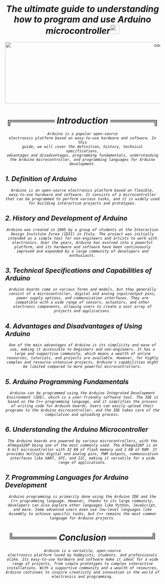 <h1><div align="center"><i>The ultimate guide to understanding how to program and use Arduino microcontroller<img src="./PICS/hello.webp" width="30"></i></div></h1>

<div align="center">          
<img src="PICS/ARDUINO.webp" alt="coding" width="1000px" height="200px" /></div>

# <i><div align="center"><i>╔═══════<i color="#00979C"> Introduction <i color="#F9F9F9"> ═══════╗</i></div>
<em><div align="center"><code>Arduino is a popular open-source electronics platform based on easy-to-use hardware and software. In this guide, we will cover the definition, history, technical specifications, advantages and disadvantages, programming fundamentals, understanding the Arduino microcontroller, and programming languages for Arduino development.</code></em></div>


<h2 color="#00979C"> 1. Definition of Arduino</h2>
<em><div align="center"> <code>Arduino is an open-source electronics platform based on flexible, easy-to-use hardware and software. It consists of a microcontroller that can be programmed to perform various tasks, and it is widely used for building interactive projects and prototypes.</code></em></div>


<h2 color="#00979C"> 2. History and Development of Arduino</h2>
<em><div align="center"><code>Arduino was created in 2005 by a group of students at the Interaction Design Institute Ivrea (IDII) in Italy. The project was initially intended as a simple tool for non-engineers and artists to work with electronics. Over the years, Arduino has evolved into a powerful platform, and its hardware and software have been continuously improved and expanded by a large community of developers and enthusiasts.</code></em></div>


<h2 color="#00979C"> 3. Technical Specifications and Capabilities of Arduino</h2>
<em><div align="center"> <code>Arduino boards come in various forms and models, but they generally consist of a microcontroller, digital and analog input/output pins, power supply options, and communication interfaces. They are compatible with a wide range of sensors, actuators, and other electronic components, allowing users to create a vast array of projects and applications.</code></em></div>


<h2 color="#00979C"> 4. Advantages and Disadvantages of Using Arduino</h2>
<em><div align="center"><code>One of the main advantages of Arduino is its simplicity and ease of use, making it accessible to beginners and non-engineers. It has a large and supportive community, which means a wealth of online resources, tutorials, and projects are available. However, for highly complex and resource-intensive projects, Arduino's capabilities might be limited compared to more powerful microcontrollers.</code></em></div>


<h2 color="#00979C"> 5. Arduino Programming Fundamentals</h2>
<em><div align="center"><code>Arduino can be programmed using the Arduino Integrated Development Environment (IDE), which is a user-friendly software tool. The IDE is based on the C++ programming language, and it simplifies the process of writing code for Arduino boards. Users can easily upload their programs to the Arduino microcontroller, and the IDE takes care of the compilation and uploading process.</code></em></div>


<h2 color="#00979C"> 6. Understanding the Arduino Microcontroller</h2>
<em><div align="center"><code>The Arduino boards are powered by various microcontrollers, with the ATmega328P being one of the most commonly used. The ATmega328P is an 8-bit microcontroller with 32 KB of flash memory and 2 KB of RAM. It provides multiple digital and analog pins, PWM outputs, communication interfaces like UART, SPI, and I2C, making it versatile for a wide range of applications.</code></div></eme>


<h2 color="#00979C"> 7. Programming Languages for Arduino Development</h2>
<em><div align="center"><code>Arduino programming is primarily done using the Arduino IDE and the C++ programming language. However, thanks to its large community, developers can also explore other languages like Python, JavaScript, and more. Some advanced users even use low-level languages like Assembly to achieve specific tasks, but C++ remains the most common language for Arduino projects.</code></div></em>

# <i><div align="center"><i>╚═══════ <i color="#00979C"> Conclusion <i color="#F9F9F9">═══════╝</i></div></h2>
<em><div align="center"> <code>Arduino is a versatile, open-source electronics platform loved by hobbyists, students, and professionals alike. Its easy-to-use hardware and software make it ideal for a wide range of projects, from simple prototypes to complex interactive installations. With a supportive community and a wealth of resources, Arduino continues to inspire creativity and innovation in the world of electronics and programming.</code></div></em>
